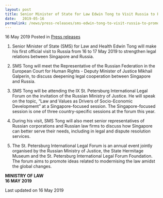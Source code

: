 ```yaml
---
layout: post
title: Senior Minister of State for Law Edwin Tong to Visit Russia to Promote Legal Cooperation
date:   2019-05-16
permalink: /news/press-releases/sms-edwin-tong-to-visit-russia-to-promote-legal-cooperation
---
```


16 May 2019 Posted in [Press releases](/news/press-releases)

1. Senior Minister of State (SMS) for Law and Health Edwin Tong will make his first official visit to Russia from 16 to 17 May 2019 to strengthen legal relations between Singapore and Russia.
 
2. SMS Tong will meet the Representative of the Russian Federation in the European Court for Human Rights - Deputy Minister of Justice Mikhail Galperin, to discuss deepening legal cooperation between Singapore and Russia.
 
3. SMS Tong will be attending the IX St. Petersburg International Legal Forum on the invitation of the Russian Ministry of Justice. He will speak on the topic, “Law and Values as Drivers of Socio-Economic Development” at a Singapore-focused session. The Singapore-focused session is one of three country-specific sessions at the forum this year.
 
4. During his visit, SMS Tong will also meet senior representatives of Russian corporations and Russian law firms to discuss how Singapore can better serve their needs, including in legal and dispute resolution services.
 
5. The St. Petersburg International Legal Forum is an annual event jointly organised by the Russian Ministry of Justice, the State Hermitage Museum and the St. Petersburg International Legal Forum Foundation. The forum aims to promote ideas related to modernising the law amidst the global changes.


**MINISTRY OF LAW**  
**16 MAY 2019**


<p class="right-side-updated">Last updated on 16 May 2019</p> 
